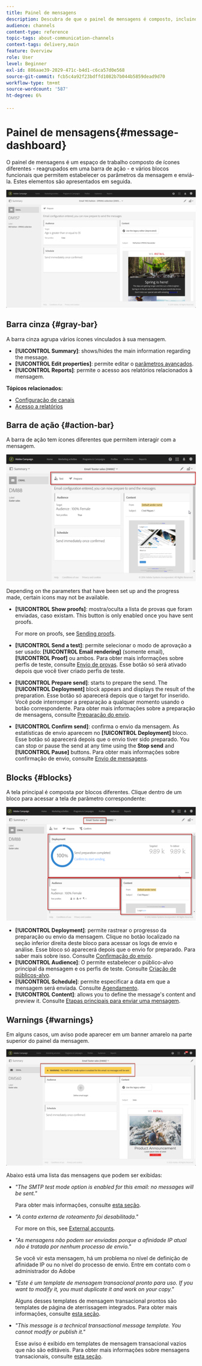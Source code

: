 ```yaml
---
title: Painel de mensagens
description: Descubra de que o painel de mensagens é composto, incluindo a barra de ação e os vários blocos funcionais.
audience: channels
content-type: reference
topic-tags: about-communication-channels
context-tags: delivery,main
feature: Overview
role: User
level: Beginner
exl-id: 886aae39-2029-471c-b4d1-c6ca57d0e568
source-git-commit: fcb5c4a92f23bdffd1082b7b044b5859dead9d70
workflow-type: tm+mt
source-wordcount: '587'
ht-degree: 6%

---
```


# Painel de mensagens{#message-dashboard}

O painel de mensagens é um espaço de trabalho composto de ícones diferentes - reagrupados em uma barra de ação - e vários blocos funcionais que permitem estabelecer os parâmetros da mensagem e enviá-la. Estes elementos são apresentados em seguida.

![](assets/delivery_dashboard_2.png)

## Barra cinza {#gray-bar}

A barra cinza agrupa vários ícones vinculados à sua mensagem.

* **[!UICONTROL Summary]**: shows/hides the main information regarding the message.
* **[!UICONTROL Edit properties]**: permite editar o [parâmetros avançados](../../administration/using/configuring-email-channel.md#list-of-email-properties).
* **[!UICONTROL Reports]**: permite o acesso aos relatórios relacionados à mensagem.

**Tópicos relacionados:**

* [Configuração de canais](../../administration/using/about-channel-configuration.md)
* [Acesso a relatórios](../../reporting/using/about-dynamic-reports.md)

## Barra de ação {#action-bar}

A barra de ação tem ícones diferentes que permitem interagir com a mensagem.

![](assets/delivery_dashboard_4.png)

Depending on the parameters that have been set up and the progress made, certain icons may not be available.

* **[!UICONTROL Show proofs]**: mostra/oculta a lista de provas que foram enviadas, caso existam. This button is only enabled once you have sent proofs.

   For more on proofs, see [Sending proofs](../../sending/using/sending-proofs.md).

* **[!UICONTROL Send a test]**: permite selecionar o modo de aprovação a ser usado: **[!UICONTROL Email rendering]** (somente email), **[!UICONTROL Proof]** ou ambos. Para obter mais informações sobre perfis de teste, consulte [Envio de provas](../../sending/using/sending-proofs.md). Esse botão só será ativado depois que você tiver criado perfis de teste.

* **[!UICONTROL Prepare send]**: starts to prepare the send. The **[!UICONTROL Deployment]** block appears and displays the result of the preparation. Esse botão só aparecerá depois que o target for inserido. Você pode interromper a preparação a qualquer momento usando o botão correspondente. Para obter mais informações sobre a preparação de mensagens, consulte [Preparação do envio](../../sending/using/preparing-the-send.md).

* **[!UICONTROL Confirm send]**: confirma o envio da mensagem. As estatísticas de envio aparecem no **[!UICONTROL Deployment]** bloco. Esse botão só aparecerá depois que o envio tiver sido preparado. You can stop or pause the send at any time using the **Stop send** and **[!UICONTROL Pause]** buttons. Para obter mais informações sobre confirmação de envio, consulte [Envio de mensagens](../../sending/using/confirming-the-send.md).

## Blocks {#blocks}

A tela principal é composta por blocos diferentes. Clique dentro de um bloco para acessar a tela de parâmetro correspondente:

![](assets/delivery_dashboard_3.png)

* **[!UICONTROL Deployment]**: permite rastrear o progresso da preparação ou envio da mensagem. Clique no botão localizado na seção inferior direita deste bloco para acessar os logs de envio e análise. Esse bloco só aparecerá depois que o envio for preparado. Para saber mais sobre isso. Consulte [Confirmação do envio](../../sending/using/confirming-the-send.md).
* **[!UICONTROL Audience]**: O permite estabelecer o público-alvo principal da mensagem e os perfis de teste. Consulte [Criação de públicos-alvo](../../audiences/using/creating-audiences.md).
* **[!UICONTROL Schedule]**: permite especificar a data em que a mensagem será enviada. Consulte [Agendamento](../../sending/using/about-scheduling-messages.md).
* **[!UICONTROL Content]**: allows you to define the message&#39;s content and preview it. Consulte [Etapas principais para enviar uma mensagem](../../channels/using/key-steps-to-send-a-message.md).

## Warnings {#warnings}

Em alguns casos, um aviso pode aparecer em um banner amarelo na parte superior do painel da mensagem.

![](assets/delivery_dashboard_warnings.png)

Abaixo está uma lista das mensagens que podem ser exibidas:

* *&quot;The SMTP test mode option is enabled for this email: no messages will be sent.&quot;*

   Para obter mais informações, consulte [esta seção](../../administration/using/configuring-email-channel.md#smtp-test-mode).

* *&quot;A conta externa de roteamento foi desabilitada.&quot;*

   For more on this, see [External accounts](../../administration/using/external-accounts.md).

* *&quot;As mensagens não podem ser enviadas porque a afinidade IP atual não é tratada por nenhum processo de envio.&quot;*

   Se você vir esta mensagem, há um problema no nível de definição de afinidade IP ou no nível do processo de envio. Entre em contato com o administrador do Adobe 

* *&quot;Este é um template de mensagem transacional pronto para uso. If you want to modify it, you must duplicate it and work on your copy.&quot;*

   Alguns desses templates de mensagem transacional prontos são templates de página de aterrissagem integrados. Para obter mais informações, consulte [esta seção](../../channels/using/landing-page-templates.md).

* *&quot;This message is a technical transactional message template. You cannot modify or publish it.&quot;*

   Esse aviso é exibido em templates de mensagem transacional vazios que não são editáveis. Para obter mais informações sobre mensagens transacionais, consulte [esta seção](../../channels/using/getting-started-with-transactional-msg.md).
